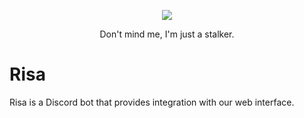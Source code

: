 <div align="center">
  <p>
    <img src="https://i.imgur.com/3aiq1r5.png">
  </p>
  Don't mind me, I'm just a stalker.
</div>

# Risa

Risa is a Discord bot that provides integration with our web interface.
